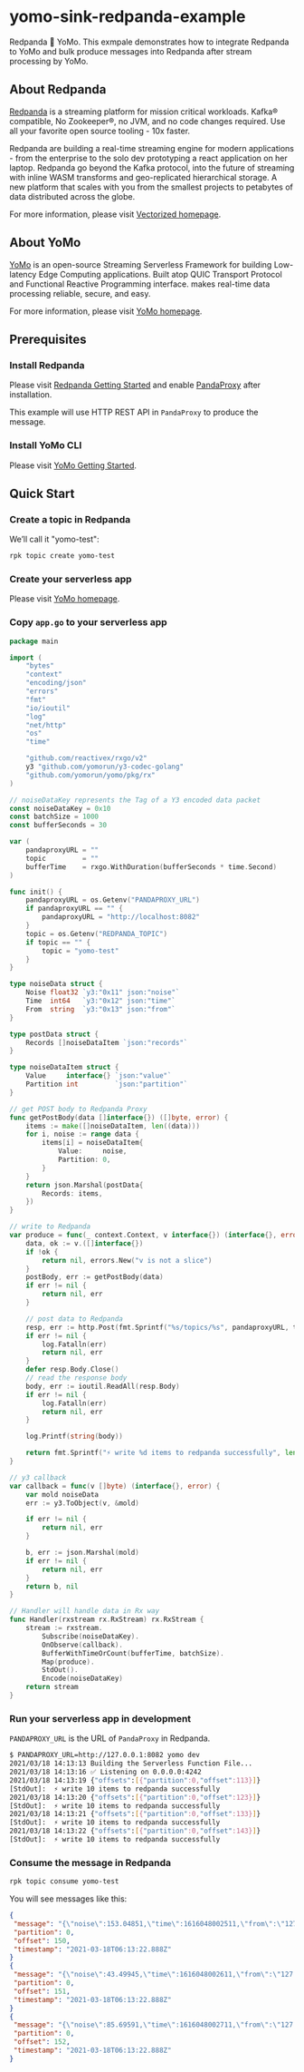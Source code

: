 # yomo-sink-redpanda-example

Redpanda 🙌 YoMo. This exmpale demonstrates how to integrate Redpanda to YoMo and bulk produce messages into Redpanda after stream processing by YoMo.

## About Redpanda

[Redpanda](https://github.com/vectorizedio/redpanda) is a streaming platform for mission critical workloads. Kafka® compatible, No Zookeeper®, no JVM, and no code changes required. Use all your favorite open source tooling - 10x faster.

Redpanda are building a real-time streaming engine for modern applications - from the enterprise to the solo dev prototyping a react application on her laptop. Redpanda go beyond the Kafka protocol, into the future of streaming with inline WASM transforms and geo-replicated hierarchical storage. A new platform that scales with you from the smallest projects to petabytes of data distributed across the globe.

For more information, please visit [Vectorized homepage](https://vectorized.io/).

## About YoMo

[YoMo](https://github.com/yomorun/yomo) is an open-source Streaming Serverless Framework for building Low-latency Edge Computing applications. Built atop QUIC Transport Protocol and Functional Reactive Programming interface. makes real-time data processing reliable, secure, and easy.

For more information, please visit [YoMo homepage](https://yomo.run/).

## Prerequisites

### Install Redpanda

Please visit [Redpanda Getting Started](https://vectorized.io/docs/quick-start-linux) and enable [PandaProxy](https://github.com/vectorizedio/redpanda/pull/682) after installation.

This example will use HTTP REST API in `PandaProxy` to produce the message.

### Install YoMo CLI

Please visit [YoMo Getting Started](https://github.com/yomorun/yomo#1-install-cli).

## Quick Start

### Create a topic in Redpanda

We’ll call it "yomo-test":

```bash
rpk topic create yomo-test
```

### Create your serverless app

Please visit [YoMo homepage](https://github.com/yomorun/yomo#2-create-your-serverless-app).

### Copy `app.go` to your serverless app

```go
package main

import (
	"bytes"
	"context"
	"encoding/json"
	"errors"
	"fmt"
	"io/ioutil"
	"log"
	"net/http"
	"os"
	"time"

	"github.com/reactivex/rxgo/v2"
	y3 "github.com/yomorun/y3-codec-golang"
	"github.com/yomorun/yomo/pkg/rx"
)

// noiseDataKey represents the Tag of a Y3 encoded data packet
const noiseDataKey = 0x10
const batchSize = 1000
const bufferSeconds = 30

var (
	pandaproxyURL = ""
	topic         = ""
	bufferTime    = rxgo.WithDuration(bufferSeconds * time.Second)
)

func init() {
	pandaproxyURL = os.Getenv("PANDAPROXY_URL")
	if pandaproxyURL == "" {
		pandaproxyURL = "http://localhost:8082"
	}
	topic = os.Getenv("REDPANDA_TOPIC")
	if topic == "" {
		topic = "yomo-test"
	}
}

type noiseData struct {
	Noise float32 `y3:"0x11" json:"noise"`
	Time  int64   `y3:"0x12" json:"time"`
	From  string  `y3:"0x13" json:"from"`
}

type postData struct {
	Records []noiseDataItem `json:"records"`
}

type noiseDataItem struct {
	Value     interface{} `json:"value"`
	Partition int         `json:"partition"`
}

// get POST body to Redpanda Proxy
func getPostBody(data []interface{}) ([]byte, error) {
	items := make([]noiseDataItem, len((data)))
	for i, noise := range data {
		items[i] = noiseDataItem{
			Value:     noise,
			Partition: 0,
		}
	}
	return json.Marshal(postData{
		Records: items,
	})
}

// write to Redpanda
var produce = func(_ context.Context, v interface{}) (interface{}, error) {
	data, ok := v.([]interface{})
	if !ok {
		return nil, errors.New("v is not a slice")
	}
	postBody, err := getPostBody(data)
	if err != nil {
		return nil, err
	}

	// post data to Redpanda
	resp, err := http.Post(fmt.Sprintf("%s/topics/%s", pandaproxyURL, topic), "application/vnd.kafka.binary.v2+json", bytes.NewBuffer(postBody))
	if err != nil {
		log.Fatalln(err)
		return nil, err
	}
	defer resp.Body.Close()
	// read the response body
	body, err := ioutil.ReadAll(resp.Body)
	if err != nil {
		log.Fatalln(err)
		return nil, err
	}

	log.Printf(string(body))

	return fmt.Sprintf("⚡️ write %d items to redpanda successfully", len(data)), nil
}

// y3 callback
var callback = func(v []byte) (interface{}, error) {
	var mold noiseData
	err := y3.ToObject(v, &mold)

	if err != nil {
		return nil, err
	}

	b, err := json.Marshal(mold)
	if err != nil {
		return nil, err
	}
	return b, nil
}

// Handler will handle data in Rx way
func Handler(rxstream rx.RxStream) rx.RxStream {
	stream := rxstream.
		Subscribe(noiseDataKey).
		OnObserve(callback).
		BufferWithTimeOrCount(bufferTime, batchSize).
		Map(produce).
		StdOut().
		Encode(noiseDataKey)
	return stream
}
```

### Run your serverless app in development

`PANDAPROXY_URL` is the URL of `PandaProxy` in Redpanda.

```bash
$ PANDAPROXY_URL=http://127.0.0.1:8082 yomo dev
2021/03/18 14:13:13 Building the Serverless Function File...
2021/03/18 14:13:16 ✅ Listening on 0.0.0.0:4242
2021/03/18 14:13:19 {"offsets":[{"partition":0,"offset":113}]}
[StdOut]:  ⚡️ write 10 items to redpanda successfully
2021/03/18 14:13:20 {"offsets":[{"partition":0,"offset":123}]}
[StdOut]:  ⚡️ write 10 items to redpanda successfully
2021/03/18 14:13:21 {"offsets":[{"partition":0,"offset":133}]}
[StdOut]:  ⚡️ write 10 items to redpanda successfully
2021/03/18 14:13:22 {"offsets":[{"partition":0,"offset":143}]}
[StdOut]:  ⚡️ write 10 items to redpanda successfully
```

### Consume the message in Redpanda

```bash
rpk topic consume yomo-test
```

You will see messages like this:

```json
{
 "message": "{\"noise\":153.04851,\"time\":1616048002511,\"from\":\"127.0.0.1\"}",
 "partition": 0,
 "offset": 150,
 "timestamp": "2021-03-18T06:13:22.888Z"
}
{
 "message": "{\"noise\":43.49945,\"time\":1616048002611,\"from\":\"127.0.0.1\"}",
 "partition": 0,
 "offset": 151,
 "timestamp": "2021-03-18T06:13:22.888Z"
}
{
 "message": "{\"noise\":85.69591,\"time\":1616048002711,\"from\":\"127.0.0.1\"}",
 "partition": 0,
 "offset": 152,
 "timestamp": "2021-03-18T06:13:22.888Z"
}
```

